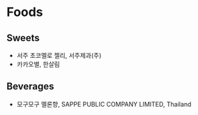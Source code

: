 # Foods
## Sweets
* 서주 초코멜로 젤리, 서주제과(주)
* 카카오별, 한살림

## Beverages
* 모구모구 멜론향, SAPPE PUBLIC COMPANY LIMITED, Thailand
